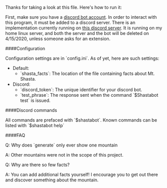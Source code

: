 <p>Thanks for taking a look at this file. Here's how to run it:</p>
<p>First, make sure you have a <a href="https://discordpy.readthedocs.io/en/latest/discord.html">discord bot account</a>. 
   In order to interact with this program, it must be added to a discord server.
   There is an implementation currently running on <a href="https://discord.gg/dxBYxtp">this discord server</a>. 
   It is running on my home linux server, and both the server and the bot will be deleted on 4/15/2020, unless someone asks for an extension.</p>

####Configuration
<p>Configuration settings are in `config.ini`. As of yet, here are such settings:</p>
<ul>
    <li>Default:
        <ul>
            <li>`shasta_facts`: The location of the file containing facts about Mt. Shasta.</li>
        </ul></li>
    <li>Discord:
        <ul>
            <li>`discord_token`: The unique identifier for your discord bot.</li>
            <li>`test_phrase`: The response sent when the command `$Shastabot test` is issued.</li>
        </ul></li>
</ul>
<p>

####Discord commands

<p>All commands are prefaced with `$shastabot`. Known commands can be listed with `$shastabot help`</p>


####FAQ

<p>Q: Why does `generate` only ever show one mountain<p>
<p>A: Other mountains were not in the scope of this project.</p>
<p>Q: Why are there so few facts?</p>
<p>A: You can add additional facts yourself! I encourage you to get out there and discover something about the mountain.</p>